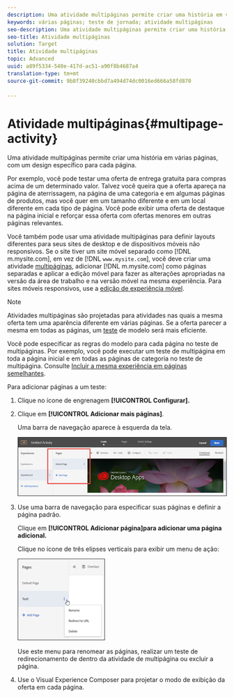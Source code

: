 ```yaml
---
description: Uma atividade multipáginas permite criar uma história em várias páginas, com um design específico para cada página.
keywords: várias páginas; teste de jornada; atividade multipáginas
seo-description: Uma atividade multipáginas permite criar uma história em várias páginas, com um design específico para cada página.
seo-title: Atividade multipáginas
solution: Target
title: Atividade multipáginas
topic: Advanced
uuid: a89f5334-540e-417d-ac51-a90f8b4687a4
translation-type: tm+mt
source-git-commit: 9b8f39240cbbd7a494d74dc0016ed666a58fd870

---
```



# Atividade multipáginas{#multipage-activity}

Uma atividade multipáginas permite criar uma história em várias páginas, com um design específico para cada página.

Por exemplo, você pode testar uma oferta de entrega gratuita para compras acima de um determinado valor. Talvez você queira que a oferta apareça na página de aterrissagem, na página de uma categoria e em algumas páginas de produtos, mas você quer em um tamanho diferente e em um local diferente em cada tipo de página. Você pode exibir uma oferta de destaque na página inicial e reforçar essa oferta com ofertas menores em outras páginas relevantes.

Você também pode usar uma atividade multipáginas para definir layouts diferentes para seus sites de desktop e de dispositivos móveis não responsivos. Se o site tiver um site móvel separado como [!DNL m.mysite.com], em vez de [!DNL `www.mysite.com`], você deve criar uma atividade [multipáginas](../../c-experiences/c-visual-experience-composer/multipage-activity.md#concept_277E096063E14813AC5D8EDFA1D2ED48), adicionar [!DNL m.mysite.com] como páginas separadas e aplicar a edição móvel para fazer as alterações apropriadas na versão da área de trabalho e na versão móvel na mesma experiência. Para sites móveis responsivos, use a [edição de experiência móvel](../../c-experiences/c-visual-experience-composer/mobile-viewports.md#concept_8E45527C4ABC41D59AA3553BEDC76FA5).

>[!NOTE]
>
>Atividades multipáginas são projetadas para atividades nas quais a mesma oferta tem uma aparência diferente em várias páginas. Se a oferta parecer a mesma em todas as páginas, um [teste](../../c-experiences/c-visual-experience-composer/temtest.md#task_2539D51A18044F82B0D9895636546781) de modelo será mais eficiente.

Você pode especificar as regras do modelo para cada página no teste de multipáginas. Por exemplo, você pode executar um teste de multipágina em toda a página inicial e em todas as páginas de categoria no teste de multipágina. Consulte [Incluir a mesma experiência em páginas semelhantes](../../c-experiences/c-visual-experience-composer/temtest.md#task_2539D51A18044F82B0D9895636546781).

Para adicionar páginas a um teste:

1. Clique no ícone de engrenagem **[!UICONTROL Configurar].**
1. Clique em **[!UICONTROL Adicionar mais páginas]**.

   Uma barra de navegação aparece à esquerda da tela.

   ![](assets/multipage_nav.png)

1. Use uma barra de navegação para especificar suas páginas e definir a página padrão.

   Clique em **[!UICONTROL Adicionar página]para adicionar uma página adicional.**

   Clique no ícone de três elipses verticais para exibir um menu de ação:

   ![](assets/multipage_menu.png)

   Use este menu para renomear as páginas, realizar um teste de redirecionamento de dentro da atividade de multipágina ou excluir a página.

1. Use o Visual Experience Composer para projetar o modo de exibição da oferta em cada página.

